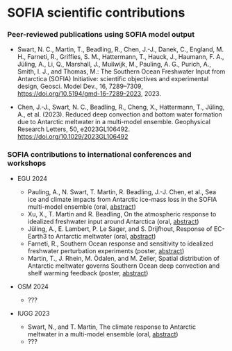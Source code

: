 # SOFIA scientific contributions

### Peer-reviewed publications using SOFIA model output
<!---
no default syntax, simply copy-paste the "how-to-cite" line from the publication:
-->

- Swart, N. C., Martin, T., Beadling, R., Chen, J.-J., Danek, C., England, M. H., Farneti, R., Griffies, S. M., Hattermann, T., Hauck, J., Haumann, F. A., Jüling, A., Li, Q., Marshall, J., Muilwijk, M., Pauling, A. G., Purich, A., Smith, I. J., and Thomas, M.: The Southern Ocean Freshwater Input from Antarctica (SOFIA) Initiative: scientific objectives and experimental design, Geosci. Model Dev., 16, 7289–7309, https://doi.org/10.5194/gmd-16-7289-2023, 2023.

- Chen, J.-J., Swart, N. C., Beadling, R., Cheng, X., Hattermann, T., Jüling, A., et al. (2023). Reduced deep convection and bottom water formation due to Antarctic meltwater in a multi-model ensemble. Geophysical Research Letters, 50, e2023GL106492. https://doi.org/10.1029/2023GL106492



### SOFIA contributions to international conferences and workshops

- EGU 2024
  - Pauling, A., N. Swart, T. Martin, R. Beadling, J.-J. Chen, et al., Sea ice and climate impacts from Antarctic ice-mass loss in the SOFIA multi-model ensemble (oral, [abstract](https://doi.org/10.5194/egusphere-egu24-12592))
  - Xu, X., T. Martin and R. Beadling, On the atmospheric response to idealized freshwater input around Antarctica (oral, [abstract](https://doi.org/10.5194/egusphere-egu24-894))
  - Jüling, A., E. Lambert, P. Le Sager, and S. Drijfhout, Response of EC-Earth3 to Antarctic meltwater (oral, [abstract](https://doi.org/10.5194/egusphere-egu24-17841))
  - Farneti, R., Southern Ocean response and sensitivity to idealized freshwater perturbation experiments (poster, [abstract](https://doi.org/10.5194/egusphere-egu24-17598))
  - Martin, T., J. Rhein, M. Ödalen, and M. Zeller, Spatial distribution of Antarctic meltwater governs Southern Ocean deep convection and shelf warming feedback (poster, [abstract](https://doi.org/10.5194/egusphere-egu24-12570))

- OSM 2024
  - ???

- IUGG 2023
  - Swart, N., and T. Martin, The climate response to Antarctic meltwater in a multi-model ensemble (oral, [abstract](https://c-in.floq.live/event/iugg2023berlin/daily_program_iapso?objectClass=timeslot&objectId=649483f664c73802ac74542d&type=detail))
  - ???

